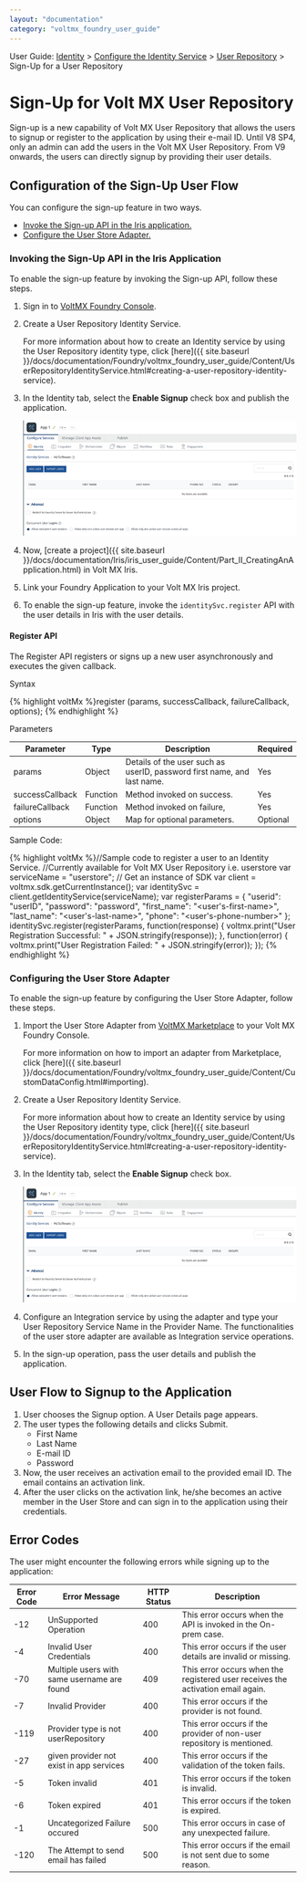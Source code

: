 ```yaml
---
layout: "documentation"
category: "voltmx_foundry_user_guide"
---
```

                              

User Guide: [Identity](Identity.html) > [Configure the Identity Service](ConfigureIdentiryService.html) > [User Repository](UserRepositoryIdentityService.html) > Sign-Up for a User Repository

Sign-Up for Volt MX User Repository
===================================

Sign-up is a new capability of Volt MX User Repository that allows the users to signup or register to the application by using their e-mail ID. Until V8 SP4, only an admin can add the users in the Volt MX User Repository. From V9 onwards, the users can directly signup by providing their user details.

Configuration of the Sign-Up User Flow
--------------------------------------

You can configure the sign-up feature in two ways.

*   [Invoke the Sign-up API in the Iris application.](#invoking-the-sign-up-api-in-the-iris-application)
*   [Configure the User Store Adapter.](#configuring-the-user-store-adapter)

### Invoking the Sign-Up API in the Iris Application

To enable the sign-up feature by invoking the Sign-up API, follow these steps.

1.  Sign in to [VoltMX Foundry Console](http://manage.hclvoltmx.com/).
2.  Create a User Repository Identity Service.
    
    For more information about how to create an Identity service by using the User Repository identity type, click [here]({{ site.baseurl }}/docs/documentation/Foundry/voltmx_foundry_user_guide/Content/UserRepositoryIdentityService.html#creating-a-user-repository-identity-service).
    
3.  In the Identity tab, select the **Enable Signup** check box and publish the application.
    
    ![](Resources/Images/Sign-Up_606x397.png)
    
4.  Now, [create a project]({{ site.baseurl }}/docs/documentation/Iris/iris_user_guide/Content/Part_II_CreatingAnApplication.html) in Volt MX Iris.
5.  Link your Foundry Application to your Volt MX Iris project.
6.  To enable the sign-up feature, invoke the `identitySvc.register` API with the user details in Iris with the user details.

#### Register API

The Register API registers or signs up a new user asynchronously and executes the given callback.

Syntax

{% highlight voltMx %}register (params, successCallback, failureCallback, options);
{% endhighlight %}

Parameters

  
| Parameter | Type | Description | Required |
| --- | --- | --- | --- |
| params | Object | Details of the user such as userID, password first name, and last name. | Yes |
| successCallback | Function | Method invoked on success. | Yes |
| failureCallback | Function | Method invoked on failure, | Yes |
| options | Object | Map for optional parameters. | Optional |

Sample Code:

{% highlight voltMx %}//Sample code to register a user to an Identity Service.
//Currently available for Volt MX User Repository i.e. userstore
var serviceName = "userstore";
// Get an instance of SDK
var client = voltmx.sdk.getCurrentInstance();
var identitySvc = client.getIdentityService(serviceName);
var registerParams = {
    "userid": "userID",
    "password": "password",
    "first_name": "<user's-first-name>",
    "last_name": "<user's-last-name>",
    "phone": "<user's-phone-number>"
};
identitySvc.register(registerParams, function(response) {
    voltmx.print("User Registration Successful: " + JSON.stringify(response));
}, function(error) {
    voltmx.print("User Registration Failed: " + JSON.stringify(error));
});
{% endhighlight %}

### Configuring the User Store Adapter

To enable the sign-up feature by configuring the User Store Adapter, follow these steps.

1.  Import the User Store Adapter from [VoltMX Marketplace](https://marketplace.kony.com/) to your Volt MX Foundry Console.
    
    For more information on how to import an adapter from Marketplace, click [here]({{ site.baseurl }}/docs/documentation/Foundry/voltmx_foundry_user_guide/Content/CustomDataConfig.html#importing).
    
2.  Create a User Repository Identity Service.
    
    For more information about how to create an Identity service by using the User Repository identity type, click [here]({{ site.baseurl }}/docs/documentation/Foundry/voltmx_foundry_user_guide/Content/UserRepositoryIdentityService.html#creating-a-user-repository-identity-service).
    
3.  In the Identity tab, select the **Enable Signup** check box.
    
    ![](Resources/Images/Sign-Up_606x397.png)
    
4.  Configure an Integration service by using the adapter and type your User Repository Service Name in the Provider Name. The functionalities of the user store adapter are available as Integration service operations.
5.  In the sign-up operation, pass the user details and publish the application.

User Flow to Signup to the Application
--------------------------------------

1.  User chooses the Signup option. A User Details page appears.
2.  The user types the following details and clicks Submit.
    *   First Name
    *   Last Name
    *   E-mail ID
    *   Password
3.  Now, the user receives an activation email to the provided email ID. The email contains an activation link.
4.  After the user clicks on the activation link, he/she becomes an active member in the User Store and can sign in to the application using their credentials.

Error Codes
-----------

The user might encounter the following errors while signing up to the application:

  
| Error Code | Error Message | HTTP Status | Description |
| --- | --- | --- | --- |
| \-12 | UnSupported Operation | 400 | This error occurs when the API is invoked in the On-prem case. |
| \-4 | Invalid User Credentials | 400 | This error occurs if the user details are invalid or missing. |
| \-70 | Multiple users with same username are found | 409 | This error occurs when the registered user receives the activation email again. |
| \-7 | Invalid Provider | 400 | This error occurs if the provider is not found. |
| \-119 | Provider type is not userRepository | 400 | This error occurs if the provider of non-user repository is mentioned. |
| \-27 | given provider not exist in app services | 400 | This error occurs if the validation of the token fails. |
| \-5 | Token invalid | 401 | This error occurs if the token is invalid. |
| \-6 | Token expired | 401 | This error occurs if the token is expired. |
| \-1 | Uncategorized Failure occured | 500 | This error occurs in case of any unexpected failure. |
| \-120 | The Attempt to send email has failed | 500 | This error occurs if the email is not sent due to some reason. |

